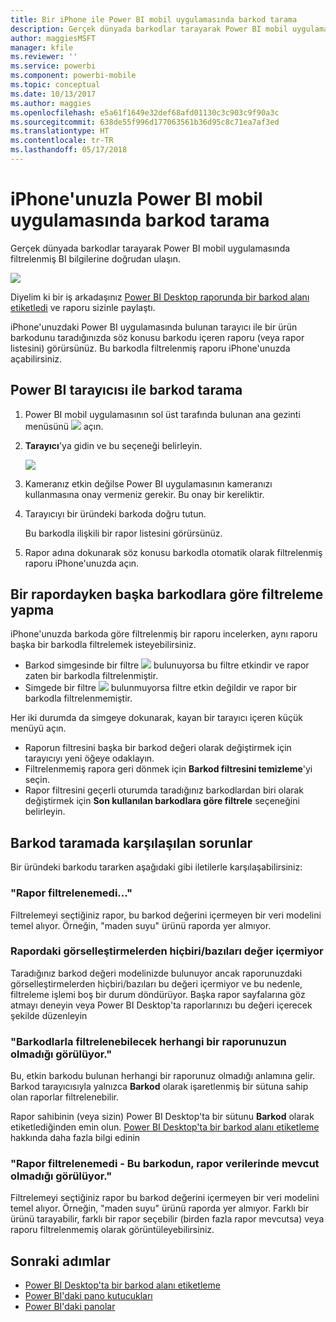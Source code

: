```yaml
---
title: Bir iPhone ile Power BI mobil uygulamasında barkod tarama
description: Gerçek dünyada barkodlar tarayarak Power BI mobil uygulamasında filtrelenmiş BI bilgilerine doğrudan ulaşın.
author: maggiesMSFT
manager: kfile
ms.reviewer: ''
ms.service: powerbi
ms.component: powerbi-mobile
ms.topic: conceptual
ms.date: 10/13/2017
ms.author: maggies
ms.openlocfilehash: e5a61f1649e32def68afd01130c3c903c9f90a3c
ms.sourcegitcommit: 638de55f996d177063561b36d95c8c71ea7af3ed
ms.translationtype: HT
ms.contentlocale: tr-TR
ms.lasthandoff: 05/17/2018
---
```

# <a name="scan-a-barcode-with-your-iphone-from-the-power-bi-mobile-app"></a>iPhone'unuzla Power BI mobil uygulamasında barkod tarama
Gerçek dünyada barkodlar tarayarak Power BI mobil uygulamasında filtrelenmiş BI bilgilerine doğrudan ulaşın.

![](media/mobile-apps-scan-barcode-iphone/power-bi-barcode-scanner.png)

Diyelim ki bir iş arkadaşınız [Power BI Desktop raporunda bir barkod alanı etiketledi](desktop-mobile-barcodes.md) ve raporu sizinle paylaştı. 

iPhone'unuzdaki Power BI uygulamasında bulunan tarayıcı ile bir ürün barkodunu taradığınızda söz konusu barkodu içeren raporu (veya rapor listesini) görürsünüz. Bu barkodla filtrelenmiş raporu iPhone'unuzda açabilirsiniz.

## <a name="scan-a-barcode-with-the-power-bi-scanner"></a>Power BI tarayıcısı ile barkod tarama
1. Power BI mobil uygulamasının sol üst tarafında bulunan ana gezinti menüsünü ![](media/mobile-apps-scan-barcode-iphone/pbi_iph_navmenu.png) açın. 
2. **Tarayıcı**'ya gidin ve bu seçeneği belirleyin. 
   
    ![](media/mobile-apps-scan-barcode-iphone/power-bi-scanner.png)
3. Kameranız etkin değilse Power BI uygulamasının kameranızı kullanmasına onay vermeniz gerekir. Bu onay bir kereliktir. 
4. Tarayıcıyı bir üründeki barkoda doğru tutun. 
   
    Bu barkodla ilişkili bir rapor listesini görürsünüz.
5. Rapor adına dokunarak söz konusu barkodla otomatik olarak filtrelenmiş raporu iPhone'unuzda açın.

## <a name="filter-by-other-barcodes-while-in-a-report"></a>Bir rapordayken başka barkodlara göre filtreleme yapma
iPhone'unuzda barkoda göre filtrelenmiş bir raporu incelerken, aynı raporu başka bir barkodla filtrelemek isteyebilirsiniz.

* Barkod simgesinde bir filtre ![](media/mobile-apps-scan-barcode-iphone/power-bi-barcode-filtered-icon-black.png) bulunuyorsa bu filtre etkindir ve rapor zaten bir barkodla filtrelenmiştir. 
* Simgede bir filtre ![](media/mobile-apps-scan-barcode-iphone/power-bi-barcode-unfiltered-icon.png) bulunmuyorsa filtre etkin değildir ve rapor bir barkodla filtrelenmemiştir. 

Her iki durumda da simgeye dokunarak, kayan bir tarayıcı içeren küçük menüyü açın.

* Raporun filtresini başka bir barkod değeri olarak değiştirmek için tarayıcıyı yeni öğeye odaklayın. 
* Filtrelenmemiş rapora geri dönmek için **Barkod filtresini temizleme**'yi seçin.
* Rapor filtresini geçerli oturumda taradığınız barkodlardan biri olarak değiştirmek için **Son kullanılan barkodlara göre filtrele** seçeneğini belirleyin.

## <a name="issues-with-scanning-a-barcode"></a>Barkod taramada karşılaşılan sorunlar
Bir üründeki barkodu tararken aşağıdaki gibi iletilerle karşılaşabilirsiniz:

### <a name="couldnt-filter-report"></a>"Rapor filtrelenemedi..."
Filtrelemeyi seçtiğiniz rapor, bu barkod değerini içermeyen bir veri modelini temel alıyor. Örneğin, "maden suyu" ürünü raporda yer almıyor.  

### <a name="allsome-of-the-visuals-in-the-report-dont-contain-any-value"></a>Rapordaki görselleştirmelerden hiçbiri/bazıları değer içermiyor
Taradığınız barkod değeri modelinizde bulunuyor ancak raporunuzdaki görselleştirmelerden hiçbiri/bazıları bu değeri içermiyor ve bu nedenle, filtreleme işlemi boş bir durum döndürüyor. Başka rapor sayfalarına göz atmayı deneyin veya Power BI Desktop'ta raporlarınızı bu değeri içerecek şekilde düzenleyin 

### <a name="looks-like-you-dont-have-any-reports-that-can-be-filtered-by-barcodes"></a>"Barkodlarla filtrelenebilecek herhangi bir raporunuzun olmadığı görülüyor."
Bu, etkin barkodu bulunan herhangi bir raporunuz olmadığı anlamına gelir. Barkod tarayıcısıyla yalnızca **Barkod** olarak işaretlenmiş bir sütuna sahip olan raporlar filtrelenebilir.  

Rapor sahibinin (veya sizin) Power BI Desktop'ta bir sütunu **Barkod** olarak etiketlediğinden emin olun. [Power BI Desktop'ta bir barkod alanı etiketleme](desktop-mobile-barcodes.md) hakkında daha fazla bilgi edinin

### <a name="couldnt-filter-report---looks-like-this-barcode-doesnt-exist-in-the-report-data"></a>"Rapor filtrelenemedi - Bu barkodun, rapor verilerinde mevcut olmadığı görülüyor."
Filtrelemeyi seçtiğiniz rapor bu barkod değerini içermeyen bir veri modelini temel alıyor. Örneğin, "maden suyu" ürünü raporda yer almıyor. Farklı bir ürünü tarayabilir, farklı bir rapor seçebilir (birden fazla rapor mevcutsa) veya raporu filtrelenmemiş olarak görüntüleyebilirsiniz. 

## <a name="next-steps"></a>Sonraki adımlar
* [Power BI Desktop'ta bir barkod alanı etiketleme](desktop-mobile-barcodes.md)
* [Power BI'daki pano kutucukları](service-dashboard-tiles.md)
* [Power BI'daki panolar](service-dashboards.md)

